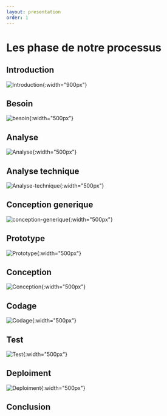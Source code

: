 ```yaml
---
layout: presentation
order: 1
---
```


# Les phase de notre processus
<!-- new slide -->

## Introduction
![Introduction](../6.Expose-des-phase-de-notre-processus/images/Exposé-des-phase-de-notre-processus.png){:width="900px"}
<!-- new slide -->

## Besoin
![besoin](../6.Expose-des-phase-de-notre-processus/images/besoin.png){:width="500px"}
<!-- new slide -->


## Analyse 
![Analyse](../6.Expose-des-phase-de-notre-processus/images/analyse.png){:width="500px"}
<!-- new slide -->


## Analyse technique
![Analyse-technique](../6.Expose-des-phase-de-notre-processus/images/analyse-technique.png){:width="500px"}
<!-- new slide -->

## Conception generique
![conception-generique](../6.Expose-des-phase-de-notre-processus/images/conception-generique.png){:width="500px"}
<!-- new slide -->


## Prototype
![Prototype](../6.Expose-des-phase-de-notre-processus/images/Prototype.png){:width="500px"}
<!-- new slide -->


## Conception
![Conception](../6.Expose-des-phase-de-notre-processus/images/conception.png){:width="500px"}
<!-- new slide -->


## Codage
![Codage](../6.Expose-des-phase-de-notre-processus/images/codage.png){:width="500px"}
<!-- new slide -->

## Test
![Test](../6.Expose-des-phase-de-notre-processus/images/test.png){:width="500px"}
<!-- new slide -->

## Deploiment
![Deploiment](../6.Expose-des-phase-de-notre-processus/images/deploiment.png){:width="500px"}
<!-- new slide -->


## Conclusion
